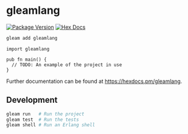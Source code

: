 # gleamlang

[![Package Version](https://img.shields.io/hexpm/v/gleamlang)](https://hex.pm/packages/gleamlang)
[![Hex Docs](https://img.shields.io/badge/hex-docs-ffaff3)](https://hexdocs.pm/gleamlang/)

```sh
gleam add gleamlang
```
```gleam
import gleamlang

pub fn main() {
  // TODO: An example of the project in use
}
```

Further documentation can be found at <https://hexdocs.pm/gleamlang>.

## Development

```sh
gleam run   # Run the project
gleam test  # Run the tests
gleam shell # Run an Erlang shell
```
